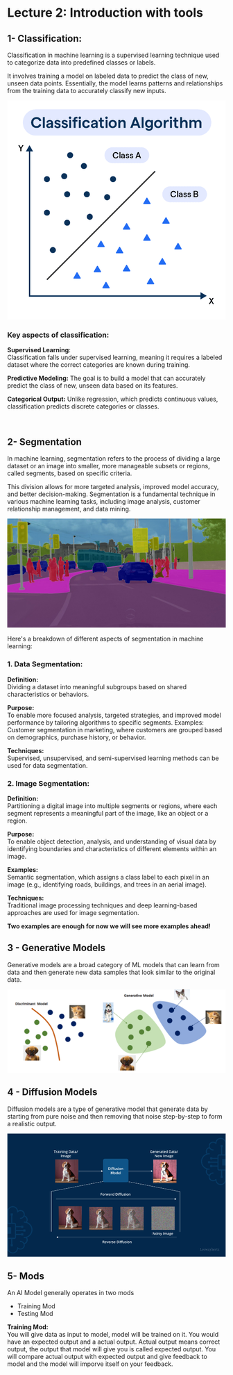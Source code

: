 # Lecture 2: Introduction with tools

## 1- Classification:
Classification in machine learning is a supervised learning technique used to categorize data into predefined classes or labels.

It involves training a model on labeled data to predict the class of new, unseen data points. Essentially, the model learns patterns and relationships from the training data to accurately classify new inputs.
 
![Classification](image-1.png)

### Key aspects of classification:

**Supervised Learning**: <br>
Classification falls under supervised learning, meaning it requires a labeled dataset where the correct categories are known during training.

**Predictive Modeling:**
The goal is to build a model that can accurately predict the class of new, unseen data based on its features. 

**Categorical Output:**
Unlike regression, which predicts continuous values, classification predicts discrete categories or classes. 

<br>

## 2- Segmentation 

In machine learning, segmentation refers to the process of dividing a large dataset or an image into smaller, more manageable subsets or regions, called segments, based on specific criteria.

This division allows for more targeted analysis, improved model accuracy, and better decision-making. Segmentation is a fundamental technique in various machine learning tasks, including image analysis, customer relationship management, and data mining. 

![alt text](image.png)

Here's a breakdown of different aspects of segmentation in machine learning:

### 1. Data Segmentation:
**Definition:** <br>
Dividing a dataset into meaningful subgroups based on shared characteristics or behaviors.
 
**Purpose:** <br>
To enable more focused analysis, targeted strategies, and improved model performance by tailoring algorithms to specific segments. 
Examples:
Customer segmentation in marketing, where customers are grouped based on demographics, purchase history, or behavior. 

**Techniques:** <br>
Supervised, unsupervised, and semi-supervised learning methods can be used for data segmentation. 


### 2. Image Segmentation:

**Definition:** <br>
Partitioning a digital image into multiple segments or regions, where each segment represents a meaningful part of the image, like an object or a region. 

**Purpose:** <br>
To enable object detection, analysis, and understanding of visual data by identifying boundaries and characteristics of different elements within an image. 

**Examples:** <br>
Semantic segmentation, which assigns a class label to each pixel in an image (e.g., identifying roads, buildings, and trees in an aerial image). 

**Techniques:** <br>
Traditional image processing techniques and deep learning-based approaches are used for image segmentation. 

**Two examples are enough for now we will see more examples ahead!**

## 3 - Generative Models
Generative models are a broad category of ML models that can learn from data and then generate new data samples that look similar to the original data.

![alt text](image-2.png)

## 4 - Diffusion Models
Diffusion models are a type of generative model that generate data by starting from pure noise and then removing that noise step-by-step to form a realistic output.

![alt text](image-3.png)

## 5- Mods

An AI Model generally operates in two mods

- Training Mod
- Testing Mod

**Training Mod:** <br>
You will give data as input to model, model will be trained on it.
You would have an expected output and a actual output.
Actual output means correct output, the output that model will give you is called expected output.
You will compare actual output with expected output and give feedback to model and the model will imporve itself on your feedback.